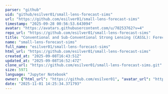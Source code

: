 ```yaml
---
parser: "github"
uid: "github/esilver01/small-lens-forecast-sims"
url: "https://github.com/esilver01/small-lens-forecast-sims"
timestamp: "2025-09-28 00:56:53.643094"
avatar: "https://avatars.githubusercontent.com/u/70253762?v=4"
repo_url: "https://github.com/esilver01/small-lens-forecast-sims"
title: "Conventional and Sub-Conventional Strong Lensing (CASSL): Forecasts and Simulations"
name: "small-lens-forecast-sims"
full_name: "esilver01/small-lens-forecast-sims"
html_url: "https://github.com/esilver01/small-lens-forecast-sims"
created_at: "2025-09-08T16:43:51Z"
updated_at: "2025-09-08T16:52:47Z"
clone_url: "https://github.com/esilver01/small-lens-forecast-sims.git"
size: 5971
language: "Jupyter Notebook"
owner: {"html_url": "https://github.com/esilver01", "avatar_url": "https://avatars.githubusercontent.com/u/70253762?v=4", "login": "esilver01", "type": "User"}
date: "2025-11-01 14:25:34.371793"
---
```

